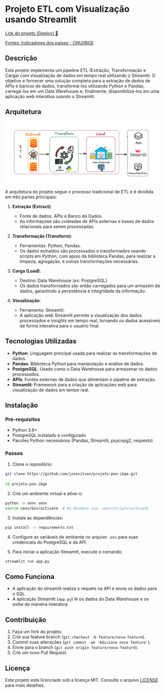 
# Projeto ETL com Visualização usando Streamlit

[Link do projeto (Deploy) 🚀](https://onu-paises.streamlit.app/)


[Fontes: Indicadores dos paises - ONU/IBGE](https://servicodados.ibge.gov.br/api/docs/paises)

## Descrição

Este projeto implementa um pipeline ETL (Extração, Transformação e Carga) com visualização de dados em tempo real utilizando o Streamlit. O objetivo é fornecer uma solução completa para a extração de dados de APIs e bancos de dados, transformá-los utilizando Python e Pandas, carregá-los em um Data Warehouse e, finalmente, disponibilizá-los em uma aplicação web interativa usando o Streamlit.

## Arquitetura

![Arquitetura do projeto](img/arquitetura.png)

A arquitetura do projeto segue o processo tradicional de ETL e é dividida em três partes principais:

1. **Extração (Extract)**:
   - Fonte de dados: APIs e Banco de Dados.
   - As informações são coletadas de APIs externas e bases de dados relacionais para serem processadas.
   
2. **Transformação (Transform)**:
   - Ferramentas: Python, Pandas.
   - Os dados extraídos são processados e transformados usando scripts em Python, com apoio da biblioteca Pandas, para realizar a limpeza, agregação, e outras transformações necessárias.
   
3. **Carga (Load)**:
   - Destino: Data Warehouse (ex: PostgreSQL).
   - Os dados transformados são então carregados para um armazém de dados, garantindo a persistência e integridade da informação.

4. **Visualização**:
   - Ferramenta: Streamlit.
   - A aplicação web Streamlit permite a visualização dos dados processados e insights em tempo real, tornando os dados acessíveis de forma interativa para o usuário final.

## Tecnologias Utilizadas

- **Python**: Linguagem principal usada para realizar as transformações de dados.
- **Pandas**: Biblioteca Python para manipulação e análise de dados.
- **PostgreSQL**: Usado como o Data Warehouse para armazenar os dados processados.
- **APIs**: Fontes externas de dados que alimentam o pipeline de extração.
- **Streamlit**: Framework para a criação de aplicações web para visualização de dados em tempo real.

## Instalação

### Pré-requisitos

- Python 3.8+
- PostgreSQL instalado e configurado
- Pacotes Python necessários (Pandas, Streamlit, psycopg2, requests)

### Passos

1. Clone o repositório:

```bash
git clone https://github.com/josevilson/projeto-poo-ibge.git

cd projeto-poo-ibge
```

2. Crie um ambiente virtual e ative-o:

```bash
python -m venv venv
source venv/bin/activate  # No Windows use: venv\Scripts\activate
```

3. Instale as dependências:

```bash
pip install -r requirements.txt
```

4. Configure as variáveis de ambiente no arquivo `.env` para suas credenciais do PostgreSQL e da API.


5. Para iniciar a aplicação Streamlit, execute o comando:

```bash
streamlit run app.py
```

## Como Funciona
- A aplicação do streamlit realiza o requets na API e envia os dados para o SQL.
- A aplicação Streamlit (`app.py`) lê os dados do Data Warehouse e os exibe de maneira interativa.

## Contribuição

1. Faça um fork do projeto.
2. Crie sua feature branch (`git checkout -b feature/nova-feature`).
3. Commit suas alterações (`git commit -am 'Adiciona nova feature'`).
4. Envie para o branch (`git push origin feature/nova-feature`).
5. Crie um novo Pull Request.

## Licença

Este projeto está licenciado sob a licença MIT. Consulte o arquivo [LICENSE](LICENSE) para mais detalhes.
